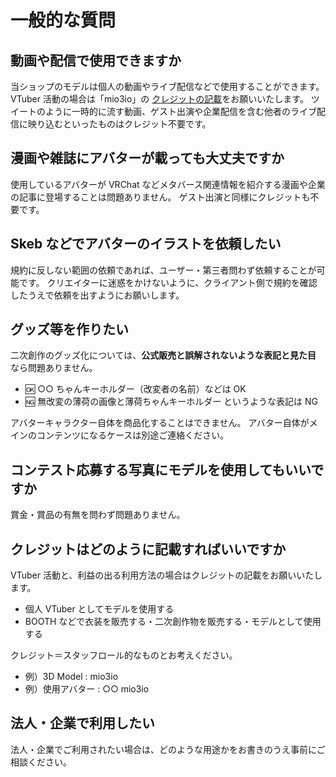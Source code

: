 # 一般的な質問

## 動画や配信で使用できますか

当ショップのモデルは個人の動画やライブ配信などで使用することができます。
VTuber 活動の場合は「mio3io」の [クレジットの記載](qa/general?id=クレジットはどのように記載すればいいですか)をお願いいたします。
ツイートのように一時的に流す動画、ゲスト出演や企業配信を含む他者のライブ配信に映り込むといったものはクレジット不要です。

## 漫画や雑誌にアバターが載っても大丈夫ですか

使用しているアバターが VRChat などメタバース関連情報を紹介する漫画や企業の記事に登場することは問題ありません。
ゲスト出演と同様にクレジットも不要です。

## Skeb などでアバターのイラストを依頼したい

規約に反しない範囲の依頼であれば、ユーザー・第三者問わず依頼することが可能です。
クリエイターに迷惑をかけないように、クライアント側で規約を確認したうえで依頼を出すようにお願いします。

## グッズ等を作りたい

二次創作のグッズ化については、**公式販売と誤解されないような表記と見た目** なら問題ありません。

- 🆗 ○○ ちゃんキーホルダー（改変者の名前）などは OK
- 🆖 無改変の薄荷の画像と薄荷ちゃんキーホルダー というような表記は NG

アバターキャラクター自体を商品化することはできません。
アバター自体がメインのコンテンツになるケースは別途ご連絡ください。

## コンテスト応募する写真にモデルを使用してもいいですか

賞金・賞品の有無を問わず問題ありません。

## クレジットはどのように記載すればいいですか

VTuber 活動と、利益の出る利用方法の場合はクレジットの記載をお願いいたします。

- 個人 VTuber としてモデルを使用する
- BOOTH などで衣装を販売する・二次創作物を販売する・モデルとして使用する

クレジット＝スタッフロール的なものとお考えください。

- 例）3D Model : mio3io
- 例）使用アバター : ○○ mio3io

## 法人・企業で利用したい

法人・企業でご利用されたい場合は、どのような用途かをお書きのうえ事前にご相談ください。
